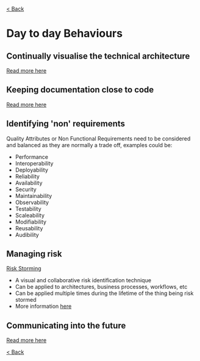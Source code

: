 [< Back](./introducing_the_principles.md)

# Day to day Behaviours

## Continually visualise the technical architecture

[Read more here](../principles/continually_visualise_the_technical_architecture.md)

## Keeping documentation close to code

[Read more here](../principles/keep_documentation_close_to_code.md)

## Identifying 'non' requirements

Quality Attributes or Non Functional Requirements need to be considered and balanced as they are normally a trade off, examples could be:

 - Performance
 - Interoperability
 - Deployability
 - Reliability
 - Availability
 - Security
 - Maintainability
 - Observability
 - Testability
 - Scaleability
 - Modifiability
 - Reusability
 - Audibility

##  Managing risk

[Risk Storming](https://riskstorming.com/)

-   A visual and collaborative risk identification technique
-   Can be applied to architectures, business processes, workflows, etc
-   Can be applied multiple times during the lifetime of the thing being risk stormed
-   More information [here](https://sites.google.com/madetech.com/signpost/home/software-engineering/technical-architecture/processes/risk-storming)

## Communicating into the future

[Read more here](../principles/communicate_into_the_future.md)

[< Back](./introducing_the_principles.md)
